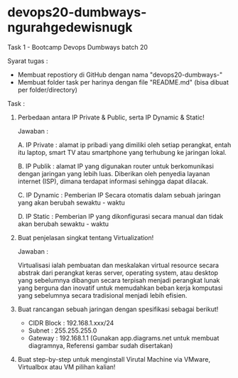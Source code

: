 # devops20-dumbways-ngurahgedewisnugk
Task 1 - Bootcamp Devops Dumbways batch 20 

Syarat tugas :
- Membuat repostiory di GitHub dengan nama "devops20-dumbways-<nama>"
- Membuat folder task per harinya dengan file "README.md" (bisa dibuat per folder/directory)

Task :
1. Perbedaan antara IP Private & Public, serta IP Dynamic & Static!

   Jawaban :

   A. IP Private : alamat ip pribadi yang dimiliki oleh setiap perangkat, entah itu laptop, smart TV atau smartphone yang terhubung ke                          jaringan lokal.

   B. IP Publik : alamat IP yang digunakan router untuk berkomunikasi dengan jaringan yang lebih luas. Diberikan oleh penyedia layanan internet (ISP), dimana terdapat informasi sehingga dapat dilacak.

   C. IP Dynamic : Pemberian IP Secara otomatis dalam sebuah jaringan yang akan berubah sewaktu - waktu

   D. IP Static : Pemberian IP yang dikonfigurasi secara manual dan tidak akan berubah sewaktu - waktu
   
3. Buat penjelasan singkat tentang Virtualization!

   Jawaban :

   Virtualisasi ialah pembuatan dan meskalakan virtual resource secara abstrak dari perangkat keras server, operating system, atau desktop yang sebelumnya dibangun secara terpisah menjadi perangkat lunak yang berguna dan inovatif untuk memudahkan beban kerja komputasi yang sebelumnya secara tradisional menjadi lebih efisien.

5. Buat rancangan sebuah jaringan dengan spesifikasi sebagai berikut!
      - CIDR Block : 192.168.1.xxx/24
      - Subnet : 255.255.255.0
      - Gateway : 192.168.1.1
(Gunakan app.diagrams.net untuk membuat diagramnya, Referensi gambar sudah disertakan)
6. Buat step-by-step untuk menginstall Virutal Machine via VMware, Virtualbox atau VM pilihan kalian!
